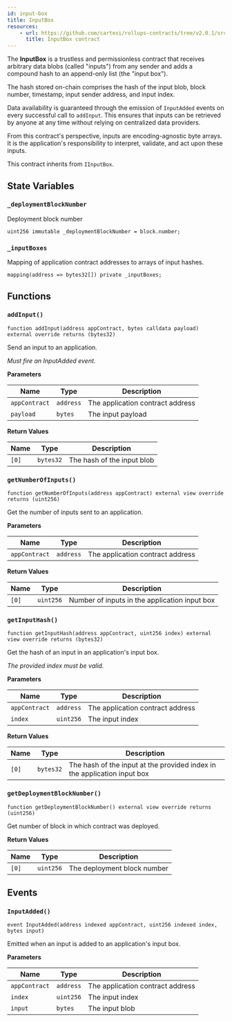 ```yaml
---
id: input-box
title: InputBox
resources:
    - url: https://github.com/cartesi/rollups-contracts/tree/v2.0.1/src/inputs/InputBox.sol
      title: InputBox contract
---
```


The **InputBox** is a trustless and permissionless contract that receives arbitrary data blobs (called "inputs") from any sender and adds a compound hash to an append-only list (the "input box").

The hash stored on-chain comprises the hash of the input blob, block number, timestamp, input sender address, and input index.

Data availability is guaranteed through the emission of `InputAdded` events on every successful call to `addInput`. This ensures that inputs can be retrieved by anyone at any time without relying on centralized data providers.

From this contract's perspective, inputs are encoding-agnostic byte arrays. It is the application's responsibility to interpret, validate, and act upon these inputs.

This contract inherits from `IInputBox`.

## State Variables

### `_deploymentBlockNumber`
Deployment block number

```solidity
uint256 immutable _deploymentBlockNumber = block.number;
```

### `_inputBoxes`
Mapping of application contract addresses to arrays of input hashes.

```solidity
mapping(address => bytes32[]) private _inputBoxes;
```

## Functions

### `addInput()`

```solidity
function addInput(address appContract, bytes calldata payload) external override returns (bytes32)
```

Send an input to an application.

*Must fire an InputAdded event.*

**Parameters**

| Name | Type | Description |
|------|------|-------------|
| `appContract` | `address` | The application contract address |
| `payload` | `bytes` | The input payload |

**Return Values**

| Name | Type | Description |
|------|------|-------------|
| `[0]` | `bytes32` | The hash of the input blob |

### `getNumberOfInputs()`

```solidity
function getNumberOfInputs(address appContract) external view override returns (uint256)
```

Get the number of inputs sent to an application.

**Parameters**

| Name | Type | Description |
|------|------|-------------|
| `appContract` | `address` | The application contract address |

**Return Values**

| Name | Type | Description |
|------|------|-------------|
| `[0]` | `uint256` | Number of inputs in the application input box |

### `getInputHash()`

```solidity
function getInputHash(address appContract, uint256 index) external view override returns (bytes32)
```

Get the hash of an input in an application's input box.

*The provided index must be valid.*

**Parameters**

| Name | Type | Description |
|------|------|-------------|
| `appContract` | `address` | The application contract address |
| `index` | `uint256` | The input index |

**Return Values**

| Name | Type | Description |
|------|------|-------------|
| `[0]` | `bytes32` | The hash of the input at the provided index in the application input box |

### `getDeploymentBlockNumber()`

```solidity
function getDeploymentBlockNumber() external view override returns (uint256)
```

Get number of block in which contract was deployed.

**Return Values**

| Name | Type | Description |
|------|------|-------------|
| `[0]` | `uint256` | The deployment block number |

## Events

### `InputAdded()`

```solidity
event InputAdded(address indexed appContract, uint256 indexed index, bytes input)
```

Emitted when an input is added to an application's input box.

**Parameters**

| Name | Type | Description |
|------|------|-------------|
| `appContract` | `address` | The application contract address |
| `index` | `uint256` | The input index |
| `input` | `bytes` | The input blob |